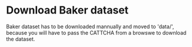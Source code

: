 # Download Baker dataset

Baker dataset has to be downloaded mannually and moved to 'data/', because you will have to pass the CATTCHA from a browswe to download the dataset.
